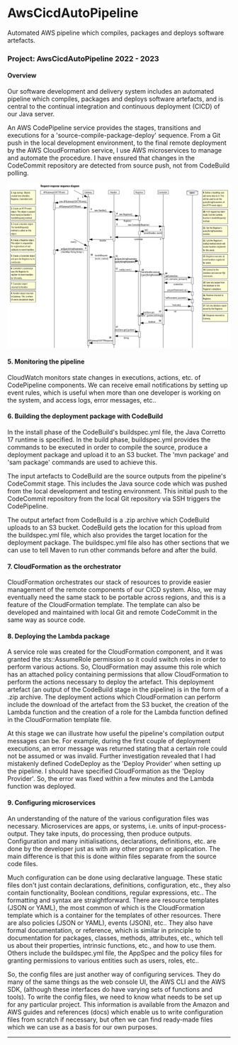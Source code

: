 # AwsCicdAutoPipeline
Automated AWS pipeline which compiles, packages and deploys software artefacts.
### Project: AwsCicdAutoPipeline 2022 - 2023

#### Overview

Our software development and delivery system includes an automated pipeline which compiles, packages and deploys software artefacts, and is central to the continual integration and continuous deployment (CICD) of our Java server.

An AWS CodePipeline service provides the stages, transitions and executions for a 'source-compile-package-deploy' sequence. From a Git push in the local development environment, to the final remote deployment by the AWS CloudFormation service, I use AWS microservices to manage and automate the procedure. I have ensured that changes in the CodeCommit repository are detected from source push, not from CodeBuild polling.

![Request_response_sequence_diagram](https://github.com/PaulGreer1/TheGardenersWeb/blob/main/REQUEST_RESPONSE_SEQUENCE_DIAGRAM.png)

#### 5. Monitoring the pipeline

CloudWatch monitors state changes in executions, actions, etc. of CodePipeline components. We can receive email notifications by setting up event rules, which is useful when more than one developer is working on the system, and access logs, error messages, etc..

#### 6. Building the deployment package with CodeBuild

In the install phase of the CodeBuild's buildspec.yml file, the Java Corretto 17 runtime is specified. In the build phase, buildspec.yml provides the commands to be executed in order to compile the source, produce a deployment package and upload it to an S3 bucket. The 'mvn package' and 'sam package' commands are used to achieve this.

The input artefacts to CodeBuild are the source outputs from the pipeline's CodeCommit stage. This includes the Java source code which was pushed from the local development and testing environment. This initial push to the CodeCommit repository from the local Git repository via SSH triggers the CodePipeline.

The output artefact from CodeBuild is a .zip archive which CodeBuild uploads to an S3 bucket. CodeBuild gets the location for this upload from the buildspec.yml file, which also provides the target location for the deployment package. The buildspec.yml file also has other sections that we can use to tell Maven to run other commands before and after the build.

#### 7. CloudFormation as the orchestrator

CloudFormation orchestrates our stack of resources to provide easier management of the remote components of our CICD system. Also, we may eventually need the same stack to be portable across regions, and this is a feature of the CloudFormation template. The template can also be developed and maintained with local Git and remote CodeCommit in the same way as source code.

#### 8. Deploying the Lambda package

A service role was created for the CloudFormation component, and it was granted the sts::AssumeRole permission so it could switch roles in order to perform various actions. So, CloudFormation may assume this role which has an attached policy containing permissions that allow CloudFormation to perform the actions necessary to deploy the artefact. This deployment artefact (an output of the CodeBuild stage in the pipeline) is in the form of a .zip archive. The deployment actions which CloudFormation can perform include the download of the artefact from the S3 bucket, the creation of the Lambda function and the creation of a role for the Lambda function defined in the CloudFormation template file.

At this stage we can illustrate how useful the pipeline's compilation output messages can be. For example, during the first couple of deployment executions, an error message was returned stating that a certain role could not be assumed or was invalid. Further investigation revealed that I had mistakenly defined CodeDeploy as the 'Deploy Provider' when setting up the pipeline. I should have specified CloudFormation as the 'Deploy Provider'. So, the error was fixed within a few minutes and the Lambda function was deployed. 

#### 9. Configuring microservices

An understanding of the nature of the various configuration files was necessary. Microservices are apps, or systems, i.e. units of input-process-output. They take inputs, do processing, then produce outputs. Configuration and many initialisations, declarations, definitions, etc. are done by the developer just as with any other program or application. The main difference is that this is done within files separate from the source code files.

Much configuration can be done using declarative language. These static files don't just contain declarations, definitions, configuration, etc., they also contain functionality, Boolean conditions, regular expressions, etc.. The formatting and syntax are straightforward. There are resource templates (JSON or YAML), the most common of which is the CloudFormation template which is a container for the templates of other resources. There are also policies (JSON or YAML), events (JSON), etc.. They also have formal documentation, or reference, which is similar in principle to documentation for packages, classes, methods, attributes, etc., which tell us about their properties, intrinsic functions, etc., and how to use them. Others include the buildspec.yml file, the AppSpec and the policy files for granting permissions to various entities such as users, roles, etc..

So, the config files are just another way of configuring services. They do many of the same things as the web console UI, the AWS CLI and the AWS SDK, (although these interfaces do have varying sets of functions and tools). To write the config files, we need to know what needs to be set up for any particular project. This information is available from the Amazon and AWS guides and references (docs) which enable us to write configuration files from scratch if necessary, but often we can find ready-made files which we can use as a basis for our own purposes.

***
